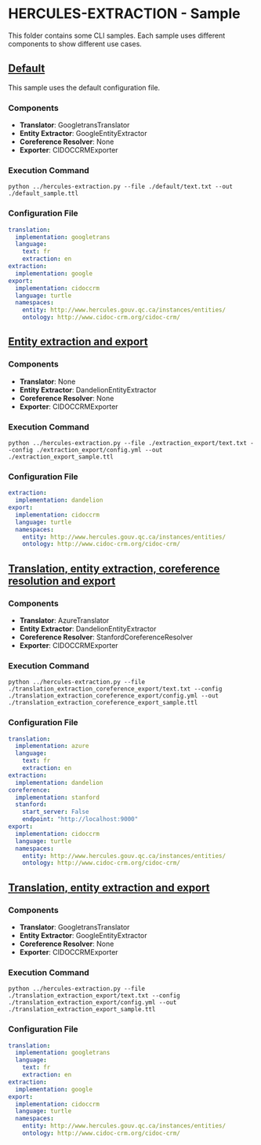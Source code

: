 # HERCULES-EXTRACTION - Sample

This folder contains some CLI samples. Each sample uses different components to show different use cases.

## [Default](/default)

This sample uses the default configuration file.

### Components

- **Translator**: GoogletransTranslator
- **Entity Extractor**: GoogleEntityExtractor
- **Coreference Resolver**: None
- **Exporter**: CIDOCCRMExporter

### Execution Command

`python ../hercules-extraction.py --file ./default/text.txt --out ./default_sample.ttl`

### Configuration File

```YAML
translation:
  implementation: googletrans
  language:
    text: fr
    extraction: en
extraction:
  implementation: google
export:
  implementation: cidoccrm
  language: turtle
  namespaces:
    entity: http://www.hercules.gouv.qc.ca/instances/entities/
    ontology: http://www.cidoc-crm.org/cidoc-crm/
```
  
## [Entity extraction and export](/extraction_export)

### Components

- **Translator**: None
- **Entity Extractor**: DandelionEntityExtractor
- **Coreference Resolver**: None
- **Exporter**: CIDOCCRMExporter

### Execution Command

`python ../hercules-extraction.py --file ./extraction_export/text.txt --config ./extraction_export/config.yml --out ./extraction_export_sample.ttl`

### Configuration File


```YAML
extraction:
  implementation: dandelion
export:
  implementation: cidoccrm
  language: turtle
  namespaces:
    entity: http://www.hercules.gouv.qc.ca/instances/entities/
    ontology: http://www.cidoc-crm.org/cidoc-crm/
```
  
## [Translation, entity extraction, coreference resolution and export](/translation_extraction_coreference_export)

### Components

- **Translator**: AzureTranslator
- **Entity Extractor**: DandelionEntityExtractor
- **Coreference Resolver**: StanfordCoreferenceResolver
- **Exporter**: CIDOCCRMExporter

### Execution Command

`python ../hercules-extraction.py --file ./translation_extraction_coreference_export/text.txt --config ./translation_extraction_coreference_export/config.yml --out ./translation_extraction_coreference_export_sample.ttl`

### Configuration File


```YAML
translation:
  implementation: azure
  language:
    text: fr
    extraction: en
extraction:
  implementation: dandelion
coreference:
  implementation: stanford
  stanford:
    start_server: False
    endpoint: "http://localhost:9000"
export:
  implementation: cidoccrm
  language: turtle
  namespaces:
    entity: http://www.hercules.gouv.qc.ca/instances/entities/
    ontology: http://www.cidoc-crm.org/cidoc-crm/
```
  
## [Translation, entity extraction and export](/translation_extraction_export)

### Components

- **Translator**: GoogletransTranslator
- **Entity Extractor**: GoogleEntityExtractor
- **Coreference Resolver**: None
- **Exporter**: CIDOCCRMExporter

### Execution Command

`python ../hercules-extraction.py --file ./translation_extraction_export/text.txt --config ./translation_extraction_export/config.yml --out ./translation_extraction_export_sample.ttl`

### Configuration File


```YAML
translation:
  implementation: googletrans
  language:
    text: fr
    extraction: en
extraction:
  implementation: google
export:
  implementation: cidoccrm
  language: turtle
  namespaces:
    entity: http://www.hercules.gouv.qc.ca/instances/entities/
    ontology: http://www.cidoc-crm.org/cidoc-crm/
```
